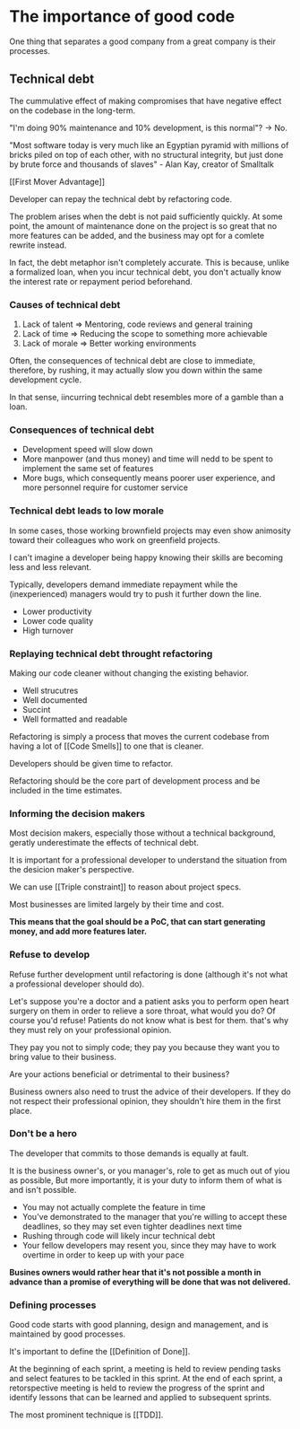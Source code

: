 # The importance of good code
One thing that separates a good company from a great company is their processes.

## Technical debt
The cummulative effect of making compromises that have negative effect on the codebase in the long-term.

"I'm doing 90% maintenance and 10% development, is this normal"? -> No.

"Most software today is very much like an Egyptian pyramid with millions of bricks piled on top of each other, with no structural integrity, but just done by brute force and thousands of slaves" - Alan Kay, creator of Smalltalk

[[First Mover Advantage]]

Developer can repay the technical debt by refactoring code.

The problem arises when the debt is not paid sufficiently quickly. At some point, the amount of maintenance done on the project is so great that no more features can be added, and the business may opt for a comlete rewrite instead.

In fact, the debt metaphor isn't completely accurate. This is because, unlike a formalized loan, when you incur technical debt, you don't actually know the interest rate or repayment period beforehand.

### Causes of technical debt
1. Lack of talent
		=> Mentoring, code reviews and general training
2. Lack of time
		=> Reducing the scope to something more achievable
3. Lack of morale
	=> Better working environments

Often, the consequences of technical debt are close to immediate, therefore, by rushing, it may actually slow you down within the same development cycle.

In that sense, iincurring technical debt resembles more of a gamble than a loan.

### Consequences of technical debt
- Development speed will slow down
- More manpower (and thus money) and time will nedd to be spent to implement the same set of features
- More bugs, which consequently means poorer user experience, and more personnel require for customer service

### Technical debt leads to low morale
In some cases, those working brownfield projects may even show animosity toward their colleagues who work on greenfield projects.

I can't imagine a developer being happy knowing their skills are becoming less and less relevant.

Typically, developers demand immediate repayment while the (inexperienced) managers would try to push it further down the line.


- Lower productivity
- Lower code quality
- High turnover

### Replaying technical debt throught refactoring
Making our code cleaner without changing the existing behavior.

- Well strucutres
- Well documented
- Succint
- Well formatted and readable

Refactoring is simply a process that moves the current codebase from having a lot of [[Code Smells]] to one that is cleaner.

Developers should be given time to refactor.

Refactoring should be the core part of development process and be included in the time estimates.

### Informing the decision makers
Most decision makers, especially those without a technical background, geratly underestimate the effects of technical debt.

It is important for a professional developer to understand the situation from the desicion maker's perspective.

We can use [[Triple constraint]] to reason about project specs.

Most businesses are limited largely by their time and cost.

**This means that the goal should be a PoC, that can start generating money, and add more features later.**

### Refuse to develop
Refuse further development until refactoring is done (although it's not what a professional developer should do).

Let's suppose you're a doctor and a patient asks you to perform open heart surgery on them in order to relieve a sore throat, what would you do? Of course you'd refuse! Patients do not know what is best for them. that's why they must rely on your professional opinion.

They pay you not to simply code; they pay you because they want you to bring value to their business.

Are your actions beneficial or detrimental to their business?

Business owners also need to trust the advice of their developers. If they do not respect their professional opinion, they shouldn't hire them in the first place.

### Don't be a hero
The developer that commits to those demands is equally at fault.

It is the business owner's, or you manager's, role to get as much out of yiou as possible, But more importantly, it is your duty to inform them of what is and isn't possible.

- You may not actually complete the feature in time
- You've demonstrated to the manager that you're willing to accept these deadlines, so they may set even tighter deadlines next time
- Rushing through code will likely incur technical debt
- Your fellow developers may resent you, since they may have to work overtime in order to keep up with your pace

**Busines owners would rather hear that it's not possible a month in advance than a promise of everything will be done that was not delivered.**

### Defining processes
Good code starts with good planning, design and management, and is maintained by good processes.

It's important to define the [[Definition of Done]].

At the beginning of each sprint, a meeting is held to review pending tasks and select features to be tackled in this sprint. At the end of each sprint, a retorspective meeting is held to review the progress of the sprint and identify lessons that can be learned and applied to subsequent sprints.

The most prominent technique is [[TDD]].